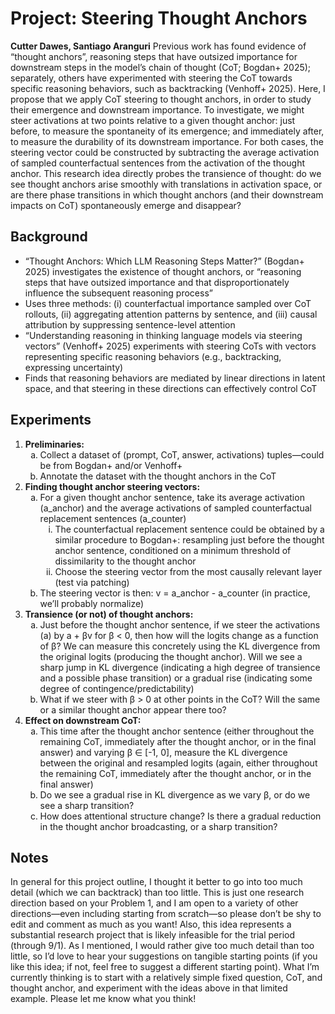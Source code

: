 # Project: Steering Thought Anchors

**Cutter Dawes, Santiago Aranguri**
Previous work has found evidence of “thought anchors”, reasoning steps that have outsized importance for downstream steps in the model’s chain of thought (CoT; Bogdan+ 2025); separately, others have experimented with steering the CoT towards specific reasoning behaviors, such as backtracking (Venhoff+ 2025). Here, I propose that we apply CoT steering to thought anchors, in order to study their emergence and downstream importance. To investigate, we might steer activations at two points relative to a given thought anchor: just before, to measure the spontaneity of its emergence; and immediately after, to measure the durability of its downstream importance. For both cases, the steering vector could be constructed by subtracting the average activation of sampled counterfactual sentences from the activation of the thought anchor. This research idea directly probes the transience of thought: do we see thought anchors arise smoothly with translations in activation space, or are there phase transitions in which thought anchors (and their downstream impacts on CoT) spontaneously emerge and disappear?

## Background
- “Thought Anchors: Which LLM Reasoning Steps Matter?” (Bogdan+ 2025) investigates the existence of thought anchors, or “reasoning steps that have outsized importance and that disproportionately influence the subsequent reasoning process”
- Uses three methods: (i) counterfactual importance sampled over CoT rollouts, (ii) aggregating attention patterns by sentence, and (iii) causal attribution by suppressing sentence-level attention
- “Understanding reasoning in thinking language models via steering vectors” (Venhoff+ 2025) experiments with steering CoTs with vectors representing specific reasoning behaviors (e.g., backtracking, expressing uncertainty)
- Finds that reasoning behaviors are mediated by linear directions in latent space, and that steering in these directions can effectively control CoT

## Experiments
1.  **Preliminaries:**
        <ol type="a">
            <li>Collect a dataset of (prompt, CoT, answer, activations) tuples—could be from Bogdan+ and/or Venhoff+</li>
            <li>Annotate the dataset with the thought anchors in the CoT</li>
        </ol>
2.  **Finding thought anchor steering vectors:**
        <ol type="a">
            <li>For a given thought anchor sentence, take its average activation (a_anchor) and the average activations of sampled counterfactual replacement sentences (a_counter)
                <ol type="i">
                    <li>The counterfactual replacement sentence could be obtained by a similar procedure to Bogdan+: resampling just before the thought anchor sentence, conditioned on a minimum threshold of dissimilarity to the thought anchor</li>
                    <li>Choose the steering vector from the most causally relevant layer (test via patching)</li>
                </ol>
            </li>
            <li>The steering vector is then: v = a_anchor - a_counter (in practice, we’ll probably normalize)</li>
        </ol>
3.  **Transience (or not) of thought anchors:**
        <ol type="a">
            <li>Just before the thought anchor sentence, if we steer the activations (a) by a + βv for β < 0, then how will the logits change as a function of β? We can measure this concretely using the KL divergence from the original logits (producing the thought anchor). Will we see a sharp jump in KL divergence (indicating a high degree of transience and a possible phase transition) or a gradual rise (indicating some degree of contingence/predictability)</li>
            <li>What if we steer with β > 0 at other points in the CoT? Will the same or a similar thought anchor appear there too?</li>
        </ol>
4.  **Effect on downstream CoT:**
        <ol type="a">
            <li>This time after the thought anchor sentence (either throughout the remaining CoT, immediately after the thought anchor, or in the final answer) and varying β ∈ [-1, 0], measure the KL divergence between the original and resampled logits (again, either throughout the remaining CoT, immediately after the thought anchor, or in the final answer)</li>
            <li>Do we see a gradual rise in KL divergence as we vary β, or do we see a sharp transition?</li>
            <li>How does attentional structure change? Is there a gradual reduction in the thought anchor broadcasting, or a sharp transition?</li>
        </ol>

## Notes
In general for this project outline, I thought it better to go into too much detail (which we can backtrack) than too little. This is just one research direction based on your Problem 1, and I am open to a variety of other directions—even including starting from scratch—so please don’t be shy to edit and comment as much as you want!
Also, this idea represents a substantial research project that is likely infeasible for the trial period (through 9/1). As I mentioned, I would rather give too much detail than too little, so I’d love to hear your suggestions on tangible starting points (if you like this idea; if not, feel free to suggest a different starting point). What I’m currently thinking is to start with a relatively simple fixed question, CoT, and thought anchor, and experiment with the ideas above in that limited example. Please let me know what you think!